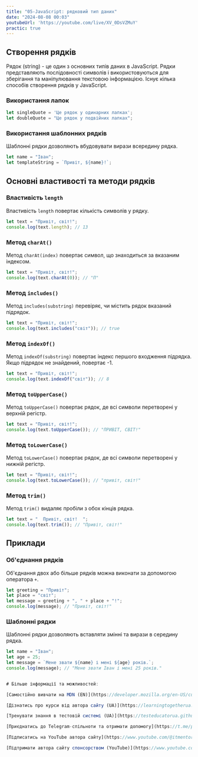 ```yaml
---
title: "05-JavaScript: рядковий тип даних"
date: "2024-08-08 00:03"
youtubeUrl: 'https://youtube.com/live/XV_0DsVZMuY'
practic: true
---
```

## Створення рядків
Рядок (string) - це один з основних типів даних в JavaScript. Рядки представляють послідовності символів і використовуються для зберігання та маніпулювання текстовою інформацією. Існує кілька способів створення рядків у JavaScript.

### Використання лапок

```javascript
let singleQuote = 'Це рядок у одинарних лапках';
let doubleQuote = "Це рядок у подвійних лапках";
```

### Використання шаблонних рядків

Шаблонні рядки дозволяють вбудовувати вирази всередину рядка.

```javascript
let name = "Іван";
let templateString = `Привіт, ${name}!`;
```

## Основні властивості та методи рядків

### Властивість `length`

Властивість `length` повертає кількість символів у рядку.

```javascript
let text = "Привіт, світ!";
console.log(text.length); // 13
```

### Метод `charAt()`

Метод `charAt(index)` повертає символ, що знаходиться за вказаним індексом.

```javascript
let text = "Привіт, світ!";
console.log(text.charAt(0)); // "П"
```

### Метод `includes()`

Метод `includes(substring)` перевіряє, чи містить рядок вказаний підрядок.

```javascript
let text = "Привіт, світ!";
console.log(text.includes("світ")); // true
```

### Метод `indexOf()`

Метод `indexOf(substring)` повертає індекс першого входження підрядка. Якщо підрядок не знайдений, повертає -1.

```javascript
let text = "Привіт, світ!";
console.log(text.indexOf("світ")); // 8
```

### Метод `toUpperCase()`

Метод `toUpperCase()` повертає рядок, де всі символи перетворені у верхній регістр.

```javascript
let text = "Привіт, світ!";
console.log(text.toUpperCase()); // "ПРИВІТ, СВІТ!"
```

### Метод `toLowerCase()`

Метод `toLowerCase()` повертає рядок, де всі символи перетворені у нижній регістр.

```javascript
let text = "Привіт, світ!";
console.log(text.toLowerCase()); // "привіт, світ!"
```

### Метод `trim()`

Метод `trim()` видаляє пробіли з обох кінців рядка.

```javascript
let text = "  Привіт, світ!  ";
console.log(text.trim()); // "Привіт, світ!"
```

## Приклади

### Об'єднання рядків

Об'єднання двох або більше рядків можна виконати за допомогою оператора `+`.

```javascript
let greeting = "Привіт";
let place = "світ";
let message = greeting + ", " + place + "!";
console.log(message); // "Привіт, світ!"
```

### Шаблонні рядки

Шаблонні рядки дозволяють вставляти змінні та вирази в середину рядка.

```javascript
let name = "Іван";
let age = 25;
let message = `Мене звати ${name} і мені ${age} років.`;
console.log(message); // "Мене звати Іван і мені 25 років."


# Більше інформації та можливостей:

[Самостійно вивчати на MDN (EN)](https://developer.mozilla.org/en-US/curriculum/)

[Дізнатись про курси від автора сайту (UA)](https://learningtogetherua.github.io/courses/)

[Тренувати знання в тестовій системі (UA)](https://testeducatorua.github.io/itest/)

[Приєднатись до Telegram-спільноти та отримати допомогу](https://t.me/profrontendua)

[Підписатись на YouTube автора сайту](https://www.youtube.com/@itmentor)

[Підтримати автора сайту спонсорством (YouTube)](https://www.youtube.com/channel/UCo8KNXmB8Yb_07FzwCL6HgQ/join)
